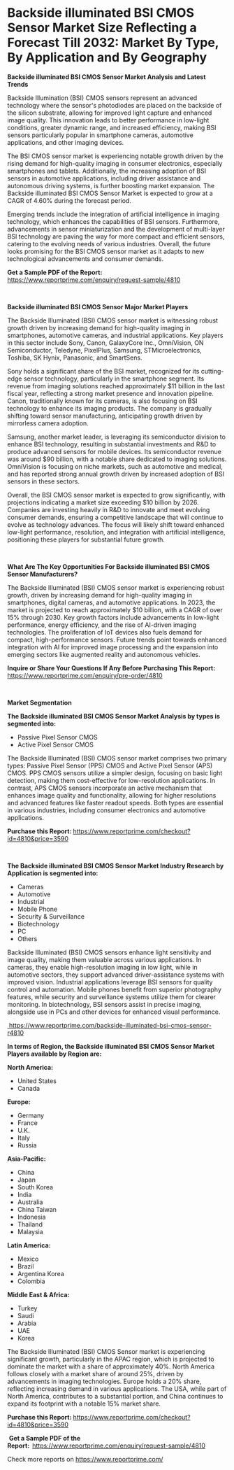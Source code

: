 <p><h1>Backside illuminated BSI CMOS Sensor Market Size Reflecting a Forecast Till 2032: Market By Type, By Application and By Geography</h1></p><p><strong>Backside illuminated BSI CMOS Sensor Market Analysis and Latest Trends</strong></p>
<p><p>Backside Illumination (BSI) CMOS sensors represent an advanced technology where the sensor's photodiodes are placed on the backside of the silicon substrate, allowing for improved light capture and enhanced image quality. This innovation leads to better performance in low-light conditions, greater dynamic range, and increased efficiency, making BSI sensors particularly popular in smartphone cameras, automotive applications, and other imaging devices.</p><p>The BSI CMOS sensor market is experiencing notable growth driven by the rising demand for high-quality imaging in consumer electronics, especially smartphones and tablets. Additionally, the increasing adoption of BSI sensors in automotive applications, including driver assistance and autonomous driving systems, is further boosting market expansion. The Backside illuminated BSI CMOS Sensor Market is expected to grow at a CAGR of 4.60% during the forecast period. </p><p>Emerging trends include the integration of artificial intelligence in imaging technology, which enhances the capabilities of BSI sensors. Furthermore, advancements in sensor miniaturization and the development of multi-layer BSI technology are paving the way for more compact and efficient sensors, catering to the evolving needs of various industries. Overall, the future looks promising for the BSI CMOS sensor market as it adapts to new technological advancements and consumer demands.</p></p>
<p><strong>Get a Sample PDF of the Report:&nbsp;</strong> <a href="https://www.reportprime.com/enquiry/request-sample/4810?utm_campaign=3535&utm_medium=2&utm_source=Github&utm_content=ia&utm_term=19032025&utm_id=backside-illuminated-bsi-cmos-sensor">https://www.reportprime.com/enquiry/request-sample/4810</a></p>
<p>&nbsp;</p>
<p><strong>Backside illuminated BSI CMOS Sensor Major Market Players</strong></p>
<p><p>The Backside Illuminated (BSI) CMOS sensor market is witnessing robust growth driven by increasing demand for high-quality imaging in smartphones, automotive cameras, and industrial applications. Key players in this sector include Sony, Canon, GalaxyCore Inc., OmniVision, ON Semiconductor, Teledyne, PixelPlus, Samsung, STMicroelectronics, Toshiba, SK Hynix, Panasonic, and SmartSens.</p><p>Sony holds a significant share of the BSI market, recognized for its cutting-edge sensor technology, particularly in the smartphone segment. Its revenue from imaging solutions reached approximately $11 billion in the last fiscal year, reflecting a strong market presence and innovation pipeline. Canon, traditionally known for its cameras, is also focusing on BSI technology to enhance its imaging products. The company is gradually shifting toward sensor manufacturing, anticipating growth driven by mirrorless camera adoption.</p><p>Samsung, another market leader, is leveraging its semiconductor division to enhance BSI technology, resulting in substantial investments and R&D to produce advanced sensors for mobile devices. Its semiconductor revenue was around $90 billion, with a notable share dedicated to imaging solutions. OmniVision is focusing on niche markets, such as automotive and medical, and has reported strong annual growth driven by increased adoption of BSI sensors in these sectors.</p><p>Overall, the BSI CMOS sensor market is expected to grow significantly, with projections indicating a market size exceeding $10 billion by 2026. Companies are investing heavily in R&D to innovate and meet evolving consumer demands, ensuring a competitive landscape that will continue to evolve as technology advances. The focus will likely shift toward enhanced low-light performance, resolution, and integration with artificial intelligence, positioning these players for substantial future growth.</p></p>
<p>&nbsp;</p>
<p><strong>What Are The Key Opportunities For Backside illuminated BSI CMOS Sensor Manufacturers?</strong></p>
<p><p>The Backside Illuminated (BSI) CMOS sensor market is experiencing robust growth, driven by increasing demand for high-quality imaging in smartphones, digital cameras, and automotive applications. In 2023, the market is projected to reach approximately $10 billion, with a CAGR of over 15% through 2030. Key growth factors include advancements in low-light performance, energy efficiency, and the rise of AI-driven imaging technologies. The proliferation of IoT devices also fuels demand for compact, high-performance sensors. Future trends point towards enhanced integration with AI for improved image processing and the expansion into emerging sectors like augmented reality and autonomous vehicles.</p></p>
<p><strong>Inquire or Share Your Questions If Any Before Purchasing This Report:</strong> <a href="https://www.reportprime.com/enquiry/pre-order/4810?utm_campaign=3535&utm_medium=2&utm_source=Github&utm_content=ia&utm_term=19032025&utm_id=backside-illuminated-bsi-cmos-sensor">https://www.reportprime.com/enquiry/pre-order/4810</a></p>
<p>&nbsp;</p>
<p><strong>Market Segmentation</strong></p>
<p><strong>The Backside illuminated BSI CMOS Sensor Market Analysis by types is segmented into:</strong></p>
<p><ul><li>Passive Pixel Sensor CMOS</li><li>Active Pixel Sensor CMOS</li></ul></p>
<p><p>The Backside Illuminated (BSI) CMOS sensor market comprises two primary types: Passive Pixel Sensor (PPS) CMOS and Active Pixel Sensor (APS) CMOS. PPS CMOS sensors utilize a simpler design, focusing on basic light detection, making them cost-effective for low-resolution applications. In contrast, APS CMOS sensors incorporate an active mechanism that enhances image quality and functionality, allowing for higher resolutions and advanced features like faster readout speeds. Both types are essential in various industries, including consumer electronics and automotive applications.</p></p>
<p><strong>Purchase this Report:&nbsp;</strong><a href="https://www.reportprime.com/checkout?id=4810&price=3590&utm_campaign=3535&utm_medium=2&utm_source=Github&utm_content=ia&utm_term=19032025&utm_id=backside-illuminated-bsi-cmos-sensor">https://www.reportprime.com/checkout?id=4810&price=3590</a></p>
<p>&nbsp;</p>
<p><strong>The Backside illuminated BSI CMOS Sensor Market Industry Research by Application is segmented into:</strong></p>
<p><ul><li>Cameras</li><li>Automotive</li><li>Industrial</li><li>Mobile Phone</li><li>Security & Surveillance</li><li>Biotechnology</li><li>PC</li><li>Others</li></ul></p>
<p><p>Backside Illuminated (BSI) CMOS sensors enhance light sensitivity and image quality, making them valuable across various applications. In cameras, they enable high-resolution imaging in low light, while in automotive sectors, they support advanced driver-assistance systems with improved vision. Industrial applications leverage BSI sensors for quality control and automation. Mobile phones benefit from superior photography features, while security and surveillance systems utilize them for clearer monitoring. In biotechnology, BSI sensors assist in precise imaging, alongside use in PCs and other devices for enhanced visual performance.</p></p>
<p><a href="https://www.reportprime.com/backside-illuminated-bsi-cmos-sensor-r4810?utm_campaign=3535&utm_medium=2&utm_source=Github&utm_content=ia&utm_term=19032025&utm_id=backside-illuminated-bsi-cmos-sensor">&nbsp;https://www.reportprime.com/backside-illuminated-bsi-cmos-sensor-r4810</a></p>
<p><strong>In terms of Region, the Backside illuminated BSI CMOS Sensor Market Players available by Region are:</strong></p>
<p>
    <p> <strong> North America: </strong>
        <ul>
            <li>United States</li>
            <li>Canada</li>
        </ul>
        </p> 
    <p> <strong> Europe: </strong>
        <ul>
            <li>Germany</li>
            <li>France</li>
            <li>U.K.</li>
            <li>Italy</li>
            <li>Russia</li>
        </ul>
        </p> 
    <p> <strong> Asia-Pacific: </strong>
        <ul>
            <li>China</li>
            <li>Japan</li>
            <li>South Korea</li>
            <li>India</li>
            <li>Australia</li>
            <li>China Taiwan</li>
            <li>Indonesia</li>
            <li>Thailand</li>
            <li>Malaysia</li>
        </ul>
        </p> 
    <p> <strong> Latin America: </strong>
        <ul>
            <li>Mexico</li>
            <li>Brazil</li>
            <li>Argentina Korea</li>
            <li>Colombia</li>
        </ul>
        </p> 
    <p> <strong> Middle East & Africa: </strong>
        <ul>
            <li>Turkey</li>
            <li>Saudi</li>
            <li>Arabia</li>
            <li>UAE</li>
            <li>Korea</li>
        </ul>
    </p>
    </p>
<p><p>The Backside Illuminated (BSI) CMOS Sensor market is experiencing significant growth, particularly in the APAC region, which is projected to dominate the market with a share of approximately 40%. North America follows closely with a market share of around 25%, driven by advancements in imaging technologies. Europe holds a 20% share, reflecting increasing demand in various applications. The USA, while part of North America, contributes to a substantial portion, and China continues to expand its footprint with a notable 15% market share.</p></p>
<p><strong>Purchase this Report: </strong><a href="https://www.reportprime.com/checkout?id=4810&price=3590&utm_campaign=3535&utm_medium=2&utm_source=Github&utm_content=ia&utm_term=19032025&utm_id=backside-illuminated-bsi-cmos-sensor">https://www.reportprime.com/checkout?id=4810&price=3590</a></p>
<p>&nbsp;<strong>Get a Sample PDF of the Report:&nbsp;&nbsp;</strong><a href="https://www.reportprime.com/enquiry/request-sample/4810?utm_campaign=3535&utm_medium=2&utm_source=Github&utm_content=ia&utm_term=19032025&utm_id=backside-illuminated-bsi-cmos-sensor">https://www.reportprime.com/enquiry/request-sample/4810</a></p>
<p><strong></strong></p>
<p>Check more reports on <a href="https://www.reportprime.com/?utm_campaign=3535&utm_medium=2&utm_source=Github&utm_content=ia&utm_term=19032025&utm_id=backside-illuminated-bsi-cmos-sensor">https://www.reportprime.com/</a></p>